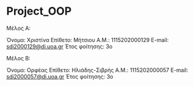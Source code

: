# Project_OOP

Μέλος Α:

  Όνομα: Χριστίνα
  Επίθετο: Μήτσιου
  Α.Μ.: 1115202000129
  E-mail: sdi2000129@di.uoa.gr
  Έτος φοίτησης: 3ο
  
Μέλος Β:

  Όνομα: Ορφέας
  Επίθετο: Ηλιάδης-Σιβρής
  Α.Μ.: 1115202000057
  E-mail: sdi2000057@di.uoa.gr
  Έτος φοίτησης: 3ο
